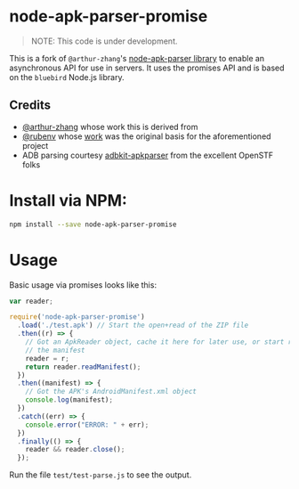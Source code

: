 node-apk-parser-promise
===

>NOTE: This code is under development.

This is a fork of `@arthur-zhang`'s [node-apk-parser library](https://github.com/arthur-zhang/node-apk-parser)
to enable an asynchronous API for use in servers. It uses the promises API and is based on the
`bluebird` Node.js library.

## Credits

* [@arthur-zhang](https://github.com/arthur-zhang) whose work this is derived from
* [@rubenv](https://github.com/rubenv) whose [work](https://github.com/rubenv/node-apk-parser)
  was the original basis for the aforementioned project
* ADB parsing courtesy [adbkit-apkparser](https://github.com/openstf/adbkit-apkreader) from the
  excellent OpenSTF folks

# Install via NPM:

```bash
npm install --save node-apk-parser-promise
```

# Usage

Basic usage via promises looks like this:

```javascript
var reader;

require('node-apk-parser-promise')
  .load('./test.apk') // Start the open+read of the ZIP file
  .then((r) => {
    // Got an ApkReader object, cache it here for later use, or start reading
    // the manifest
    reader = r;
    return reader.readManifest();
  })
  .then((manifest) => {
    // Got the APK's AndroidManifest.xml object
    console.log(manifest);
  })
  .catch((err) => {
    console.error("ERROR: " + err);
  })
  .finally(() => {
    reader && reader.close();
  });
```

Run the file `test/test-parse.js` to see the output.
